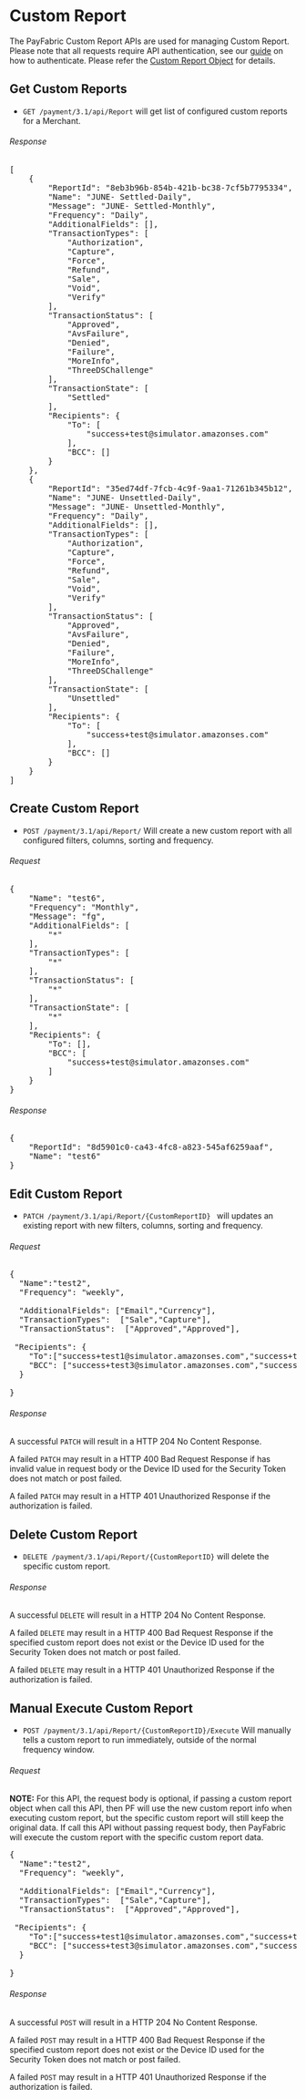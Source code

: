 Custom Report
=================

The PayFabric Custom Report APIs are used for managing Custom Report.  Please note that all requests require API authentication, see our [guide](Authentication.md) on how to authenticate. Please refer the [Custom Report Object](/PayFabric/Sections/3.1JSONObjects.md#custom-report) for details.

Get Custom Reports
------------------
* `GET /payment/3.1/api/Report` will get list of configured custom reports for a Merchant.

###### Response
<pre>
[    
    {
        "ReportId": "8eb3b96b-854b-421b-bc38-7cf5b7795334",
        "Name": "JUNE- Settled-Daily",
        "Message": "JUNE- Settled-Monthly",
        "Frequency": "Daily",
        "AdditionalFields": [],
        "TransactionTypes": [
            "Authorization",
            "Capture",
            "Force",
            "Refund",
            "Sale",
            "Void",
            "Verify"
        ],
        "TransactionStatus": [
            "Approved",
            "AvsFailure",
            "Denied",
            "Failure",
            "MoreInfo",
            "ThreeDSChallenge"
        ],
        "TransactionState": [
            "Settled"
        ],
        "Recipients": {
            "To": [
                "success+test@simulator.amazonses.com"
            ],
            "BCC": []
        }
    },
    {
        "ReportId": "35ed74df-7fcb-4c9f-9aa1-71261b345b12",
        "Name": "JUNE- Unsettled-Daily",
        "Message": "JUNE- Unsettled-Monthly",
        "Frequency": "Daily",
        "AdditionalFields": [],
        "TransactionTypes": [
            "Authorization",
            "Capture",
            "Force",
            "Refund",
            "Sale",
            "Void",
            "Verify"
        ],
        "TransactionStatus": [
            "Approved",
            "AvsFailure",
            "Denied",
            "Failure",
            "MoreInfo",
            "ThreeDSChallenge"
        ],
        "TransactionState": [
            "Unsettled"
        ],
        "Recipients": {
            "To": [
                "success+test@simulator.amazonses.com"
            ],
            "BCC": []
        }
    }
]
</pre>

Create Custom Report
------------------
* `POST /payment/3.1/api/Report/` Will create a new custom report with all configured filters, columns, sorting and frequency.

###### Request
<pre>
{
    "Name": "test6",
    "Frequency": "Monthly",
    "Message": "fg",
    "AdditionalFields": [
        "*"
    ],
    "TransactionTypes": [
        "*"
    ],
    "TransactionStatus": [
        "*"
    ],
    "TransactionState": [
        "*"
    ],
    "Recipients": {
        "To": [],
        "BCC": [
            "success+test@simulator.amazonses.com"
        ]
    }
}
</pre>

###### Response
<pre>
{
    "ReportId": "8d5901c0-ca43-4fc8-a823-545af6259aaf",
    "Name": "test6"
}
</pre>

Edit Custom Report
------------------
* `PATCH /payment/3.1/api/Report/{CustomReportID} ` will updates an existing report with new filters, columns, sorting and frequency.
###### Request
<pre>
{
  "Name":"test2",
  "Frequency": "weekly",

  "AdditionalFields": ["Email","Currency"],
  "TransactionTypes":  ["Sale","Capture"],
  "TransactionStatus":  ["Approved","Approved"],
 
 "Recipients": {
    "To":["success+test1@simulator.amazonses.com","success+test2@simulator.amazonses.com"],
    "BCC": ["success+test3@simulator.amazonses.com","success+test4@simulator.amazonses.com"]
  }
  
}
</pre>

###### Response
A successful `PATCH` will result in a HTTP 204 No Content Response.

A failed `PATCH` may result in a HTTP 400 Bad Request Response if has invalid value in request body or the Device ID used for the Security Token does not match or post failed.

A failed `PATCH` may result in a HTTP 401 Unauthorized Response if the authorization is failed.

Delete Custom Report
------------------
* `DELETE /payment/3.1/api/Report/{CustomReportID}` will delete the specific custom report.

###### Response
A successful `DELETE` will result in a HTTP 204 No Content Response.

A failed `DELETE` may result in a HTTP 400 Bad Request Response if the specified custom report does not exist or the Device ID used for the Security Token does not match or post failed.

A failed `DELETE` may result in a HTTP 401 Unauthorized Response if the authorization is failed.

Manual Execute Custom Report
------------------
* `POST /payment/3.1/api/Report/{CustomReportID}/Execute` Will manually tells a custom report to run immediately, outside of the normal frequency window.

###### Request
<b>NOTE:</b> For this API, the request body is optional, if passing a custom report object when call this API, then PF will use the new custom report info when executing custom report, but the specific custom report will still keep the original data. If call this API without passing request body, then PayFabric will execute the custom report with the specific custom report data.
<pre>
{
  "Name":"test2",
  "Frequency": "weekly",

  "AdditionalFields": ["Email","Currency"],
  "TransactionTypes":  ["Sale","Capture"],
  "TransactionStatus":  ["Approved","Approved"],
 
 "Recipients": {
    "To":["success+test1@simulator.amazonses.com","success+test2@simulator.amazonses.com"],
    "BCC": ["success+test3@simulator.amazonses.com","success+test4@simulator.amazonses.com"]
  }
  
}
</pre>
###### Response
A successful `POST` will result in a HTTP 204 No Content Response.

A failed `POST` may result in a HTTP 400 Bad Request Response if the specified custom report does not exist or the Device ID used for the Security Token does not match or post failed.

A failed `POST` may result in a HTTP 401 Unauthorized Response if the authorization is failed.


